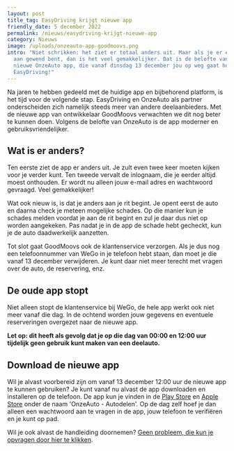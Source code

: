 ```yaml
---
layout: post
title_tag: EasyDriving krijgt nieuwe app
friendly_date: 5 december 2022
permalink: /nieuws/easydriving-krijgt-nieuwe-app
category: Nieuws
image: /uploads/onzeauto-app-goodmoovs.png
intro: "Niet schrikken: het ziet er totaal anders uit. Maar als je er eenmaal
  aan gewend bent, dan is het veel gemakkelijker. Dat is de belofte van de
  nieuwe OnzeAuto app, die vanaf dinsdag 13 december jou op weg gaat helpen bij
  EasyDriving!"
---
```

Na jaren te hebben gedeeld met de huidige app en bijbehorend platform, is het tijd voor de volgende stap. EasyDriving en OnzeAuto als partner onderscheiden zich namelijk steeds meer van andere deelaanbieders. Met de nieuwe app van ontwikkelaar GoodMoovs verwachten we dit nog beter te kunnen doen. Volgens de belofte van OnzeAuto is de app moderner en gebruiksvriendelijker.

## Wat is er anders?

Ten eerste ziet de app er anders uit. Je zult even twee keer moeten kijken voor je verder kunt. Ten tweede vervalt de inlognaam, die je eerder altijd moest onthouden. Er wordt nu alleen jouw e-mail adres en wachtwoord gevraagd. Veel gemakkelijker!

Wat ook nieuw is, is dat je anders aan je rit begint. Je opent eerst de auto en daarna check je meteen mogelijke schades. Op die manier kun je schades melden voordat je aan de rit begint en zul je daar dus niet op worden aangekeken. Pas nadat je in de app de schade hebt gecheckt, kun je de auto daadwerkelijk aanzetten.

Tot slot gaat GoodMoovs ook de klantenservice verzorgen. Als je dus nog een telefoonnummer van WeGo in je telefoon hebt staan, dan moet je die vanaf 13 december verwijderen. Je kunt daar niet meer terecht met vragen over de auto, de reservering, enz.

## De oude app stopt

Niet alleen stopt de klantenservice bij WeGo, de hele app werkt ook niet meer vanaf die dag. In de ochtend worden jouw gegevens en eventuele reserveringen overgezet naar de nieuwe app.

**Let op: dit heeft als gevolg dat je op die dag van 00:00 en 12:00 uur tijdelijk geen gebruik kunt maken van een deelauto.**

## Download de nieuwe app

Wil je alvast voorbereid zijn om vanaf 13 december 12:00 uur de nieuwe app te kunnen gebruiken? Je kunt vanaf nu alvast de app downloaden en installeren op de telefoon. De app kun je vinden in de [Play Store](https://play.google.com/store/apps/details?id=com.goodmoovs.onzeauto&gl=NL) en [Apple Store](https://apps.apple.com/nl/app/onzeauto-autodelen/id6443811310) onder de naam 'OnzeAuto - Autodelen'. Op de dag zelf hoef je dan alleen een wachtwoord aan te vragen in de app, jouw telefoon te verifiëren en je kunt op pad.

Wil je ook alvast de handleiding doornemen? [Geen probleem, die kun je opvragen door hier te klikken](https://uploads-ssl.webflow.com/606736e7d0646a2449d66faf/636a8362fd48d1ed112e32b8_Handleiding%20app%20OnzeAuto.pdf).